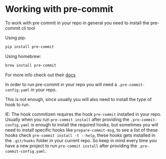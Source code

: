 # Working with pre-commit

To work with pre commit in your repo in general you need to install the pre-commit cli tool

Using pip:

```bash
pip install pre-commit
```

Using homebrew:

```bash
brew install pre-commit
```

For more info check out their [docs](https://pre-commit.com/#quick-start)

In order to run pre-commit in your repo you will need a `.pre-commit-config.yaml` in your repo.

This is not enough, since usually you will also need to install the type of hook to run.

IE: The hook commitizen requires the hook `pre-commit` installed in your repo. Usually when you run `pre-commit install` after providing the `.pre-commit-config.yaml` is enough to install the required hooks, but sometimes you will need to install specific hooks like `prepare-commit-msg`, to see a list of these hooks check `pre-commit install -t --help`, these hooks gets installed in the `.git/hooks` folder in your current repo. So keep in mind every time you have a new project to run `pre-commit install` after providing the `.pre-commit-config.yaml`.
